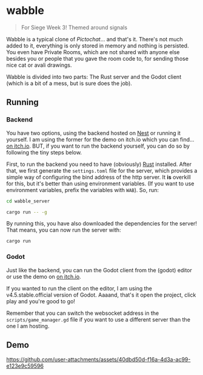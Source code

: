 # wabble

> For Siege Week 3! Themed around signals

Wabble is a typical clone of *Pictochat*... and that's it. There's not much added to it, everything is only stored in memory and nothing is persisted. You even have Private Rooms, which are not shared with anyone else besides you or people that you gave the room code to, for sending those nice cat or avali drawings.

Wabble is divided into two parts: The Rust server and the Godot client (which is a bit of a mess, but is sure does the job).

## Running

### Backend

You have two options, using the backend hosted on [Nest](https://hackclub.app/) or running it yourself. I am using the former for the demo on itch.io which you can find... [on itch.io](https://moonbeeper.itch.io/wabble). BUT, if you want to run the backend yourself, you can do so by following the tiny steps below.

First, to run the backend you need to have (obviously) [Rust](https://rust-lang.org/learn/get-started/) installed. After that, we first generate the `settings.toml` file for the server, which provides a simple way of configuring the bind address of the http server. It **is** overkill for this, but it's better than using environment variables. (If you want to use environment variables, prefix the variables with `WAB`). So, run:

```sh
cd wabble_server

cargo run -- -g
```

By running this, you have also downloaded the dependencies for the server! That means, you can now run the server with:

```sh
cargo run
```

### Godot

Just like the backend, you can run the Godot client from the (godot) editor or use the demo on [on itch.io](https://moonbeeper.itch.io/wabble).

If you wanted to run the client on the editor, I am using the v4.5.stable.official version of Godot. Aaaand, that's it open the project, click play and you're good to go!

Remember that you can switch the websocket address in the `scripts/game_manager.gd` file if you want to use a different server than the one I am hosting.

## Demo

https://github.com/user-attachments/assets/40dbd50d-f16a-4d3a-ac99-e123e9c59596

